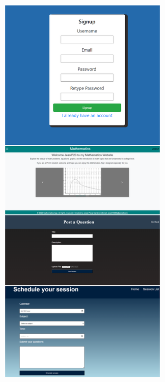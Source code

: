 ![Signup Form Math App](./backend/screenshot/app1.png)
![Welcome Page with Interactive Animation](./backend/screenshot/app2.png)
![Forum](./backend/screenshot/app3.png)
![Session](./backend/screenshot/app5.png)